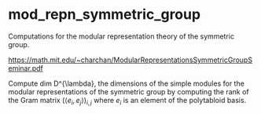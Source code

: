 # mod_repn_symmetric_group

Computations for the modular representation theory of the symmetric group.

https://math.mit.edu/~charchan/ModularRepresentationsSymmetricGroupSeminar.pdf

Compute dim D^{\lambda}, the dimensions of the simple modules for the modular representations of the symmetric group by computing the rank of the Gram matrix $(\langle e_i,e_j\rangle)_{i,j}$ where $e_i$ is an element of the polytabloid basis.
